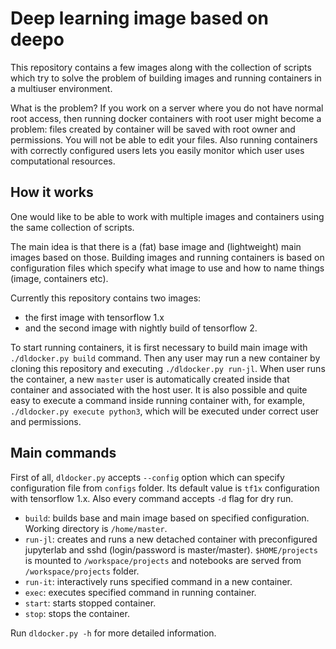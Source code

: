 # Deep learning image based on deepo

This repository contains a few images along with the collection of scripts which try to solve the problem of building images and running containers in a multiuser environment.

What is the problem? If you work on a server where you do not have normal root access, then running docker containers with root user might become a problem: files created by container will be saved with root owner and permissions. You will not be able to edit your files. Also running containers with correctly configured users lets you easily monitor which user uses computational resources.

## How it works

One would like to be able to work with multiple images and containers using the same collection of scripts.

The main idea is that there is a (fat) base image and (lightweight) main images based on those. Building images and running containers is based on configuration files which specify what image to use and how to name things (image, containers etc).

Currently this repository contains two images:

- the first image with tensorflow 1.x
- and the second image with nightly build of tensorflow 2.

To start running containers, it is first necessary to build main image with `./dldocker.py build` command. Then any user may run a new container by cloning this repository and executing `./dldocker.py run-jl`. When user runs the container, a new `master` user is automatically created inside that container and associated with the host user. It is also possible and quite easy to execute a command inside running container with, for example, `./dldocker.py execute python3`, which will be executed under correct user and permissions.

## Main commands

First of all, `dldocker.py` accepts `--config` option which can specify configuration file from `configs` folder. Its default value is `tf1x` configuration with tensorflow 1.x. Also every command accepts `-d` flag for dry run.

- `build`: builds base and main image based on specified configuration. Working directory is `/home/master`.
- `run-jl`: creates and runs a new detached container with preconfigured jupyterlab and sshd (login/password is master/master). `$HOME/projects` is mounted to `/workspace/projects` and notebooks are served from `/workspace/projects` folder.
- `run-it`: interactively runs specified command in a new container.
- `exec`: executes specified command in running container.
- `start`: starts stopped container.
- `stop`: stops the container.

Run `dldocker.py -h` for more detailed information.
